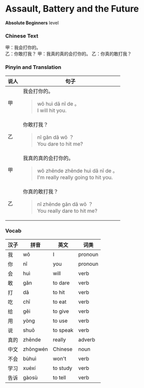 # Assault, Battery and the Future
**Absolute Beginners** level
### Chinese Text
甲：我会打你的。<br />乙：你敢打我？
甲：我真的真的会打你的。
乙：你真的敢打我？

### Pinyin and Translation
|说人|句子|
|----|----|
|甲|我会打你的。<blockquote>wǒ huì dǎ nǐ de 。<br />I will hit you.</blockquote>|
|乙|你敢打我？<blockquote>nǐ gǎn dǎ wǒ ？<br />You dare to hit me?</blockquote>|
|甲|我真的真的会打你的。<blockquote>wǒ zhēnde zhēnde huì dǎ nǐ de 。<br />I'm really really going to hit you.</blockquote>|
|乙|你真的敢打我？<blockquote>nǐ zhēnde gǎn dǎ wǒ ？<br />You really dare to hit me?</blockquote>|
### Vocab
|汉子|拼音|英文|词类|
|----|----|----|----|
|我|wǒ|I|pronoun|
|你|nǐ|you|pronoun|
|会|huì|will|verb|
|敢|gǎn|to dare|verb|
|打|dǎ|to hit|verb|
|吃|chī|to eat|verb|
|给|gěi|to give|verb|
|用|yòng|to use|verb|
|说|shuō|to speak|verb|
|真的|zhēnde|really|adverb|
|中文|zhōngwén|Chinese|noun|
|不会|bùhuì|won't|verb|
|学习|xuéxí|to study|verb|
|告诉|gàosù|to tell|verb|